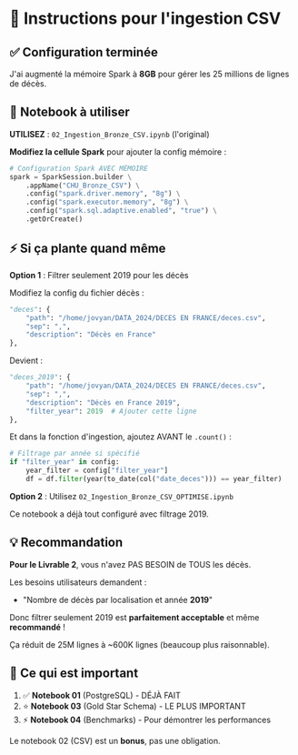 # 🚀 Instructions pour l'ingestion CSV

## ✅ Configuration terminée

J'ai augmenté la mémoire Spark à **8GB** pour gérer les 25 millions de lignes de décès.

## 📓 Notebook à utiliser

**UTILISEZ** : `02_Ingestion_Bronze_CSV.ipynb` (l'original)

**Modifiez la cellule Spark** pour ajouter la config mémoire :

```python
# Configuration Spark AVEC MÉMOIRE
spark = SparkSession.builder \
    .appName("CHU_Bronze_CSV") \
    .config("spark.driver.memory", "8g") \
    .config("spark.executor.memory", "8g") \
    .config("spark.sql.adaptive.enabled", "true") \
    .getOrCreate()
```

## ⚡ Si ça plante quand même

**Option 1** : Filtrer seulement 2019 pour les décès

Modifiez la config du fichier décès :

```python
"deces": {
    "path": "/home/jovyan/DATA_2024/DECES EN FRANCE/deces.csv",
    "sep": ",",
    "description": "Décès en France"
},
```

Devient :

```python
"deces_2019": {
    "path": "/home/jovyan/DATA_2024/DECES EN FRANCE/deces.csv",
    "sep": ",",
    "description": "Décès en France 2019",
    "filter_year": 2019  # Ajouter cette ligne
},
```

Et dans la fonction d'ingestion, ajoutez AVANT le `.count()` :

```python
# Filtrage par année si spécifié
if "filter_year" in config:
    year_filter = config["filter_year"]
    df = df.filter(year(to_date(col("date_deces"))) == year_filter)
```

**Option 2** : Utilisez `02_Ingestion_Bronze_CSV_OPTIMISE.ipynb`

Ce notebook a déjà tout configuré avec filtrage 2019.

## 💡 Recommandation

**Pour le Livrable 2**, vous n'avez PAS BESOIN de TOUS les décès.

Les besoins utilisateurs demandent :
- "Nombre de décès par localisation et année **2019**"

Donc filtrer seulement 2019 est **parfaitement acceptable** et même **recommandé** !

Ça réduit de 25M lignes à ~600K lignes (beaucoup plus raisonnable).

## 🎯 Ce qui est important

1. ✅ **Notebook 01** (PostgreSQL) - DÉJÀ FAIT
2. ⭐ **Notebook 03** (Gold Star Schema) - LE PLUS IMPORTANT
3. ⚡ **Notebook 04** (Benchmarks) - Pour démontrer les performances

Le notebook 02 (CSV) est un **bonus**, pas une obligation.
